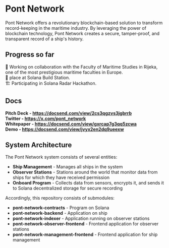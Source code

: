 # Pont Network
Pont Network offers a revolutionary blockchain-based solution to transform record-keeping in the maritime industry. By leveraging the power of blockchain technology, Pont Network creates a secure, tamper-proof, and transparent record of a ship's history.

## Progress so far
🤝 Working on collaboration with the Faculty of Maritime Studies in Rijeka, one of the most prestigious maritime faculties in Europe. <br>
🥈 place at Solana Build Station. <br>
🏗 Participating in Solana Radar Hackathon.

## Docs
**Pitch Deck - https://docsend.com/view/2cs3qgzvs3jgbrrb** <br>
**Twitter - https://x.com/pont_network** <br>
**Whitepaper - https://docsend.com/view/gxrcap7g3qq5zcwa** <br>
**Demo - https://docsend.com/view/jvyx2en2dq9ueexw** <br>

## System Architecture
The Pont Network system consists of several entities:

- **Ship Management** - Manages all ships in the system
- **Observer Stations** - Stations around the world that monitor data from ships for which they have received permission
- **Onboard Program** - Collects data from sensors, encrypts it, and sends it to Solana decentralized storage for secure recording

Accordingly, this repository consists of submodules:

- **pont-network-contracts** - Program on Solana
- **pont-network-backend** - Application on ship
- **pont-network-indexer** - Application running on observer stations
- **pont-network-observer-frontend** - Frontend application for observer stations
- **pont-network-management-frontend** - Frontend application for ship management

